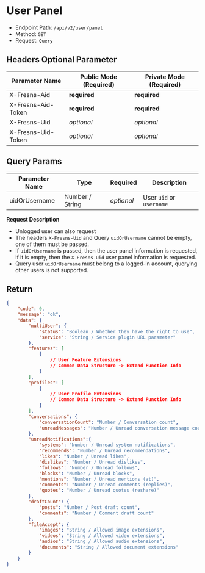# User Panel

- Endpoint Path: `/api/v2/user/panel`
- Method: `GET`
- Request: `Query`

## Headers Optional Parameter

| Parameter Name | Public Mode (Required) | Private Mode (Required) |
| --- | --- | --- |
| X-Fresns-Aid | **required** | **required** |
| X-Fresns-Aid-Token | **required** | **required** |
| X-Fresns-Uid | *optional* | *optional* |
| X-Fresns-Uid-Token | *optional* | *optional* |

## Query Params

| Parameter Name | Type | Required | Description |
| --- | --- | --- | --- |
| uidOrUsername | Number / String | *optional* | User `uid` or `username` |

**Request Description**
- Unlogged user can also request
- The headers `X-Fresns-Uid` and Query `uidOrUsername` cannot be empty, one of them must be passed.
- If `uidOrUsername` is passed, then the user panel information is requested, if it is empty, then the `X-Fresns-Uid` user panel information is requested.
- Query user `uidOrUsername` must belong to a logged-in account, querying other users is not supported.

## Return

```json
{
    "code": 0,
    "message": "ok",
    "data": {
        "multiUser": {
            "status": "Boolean / Whether they have the right to use",
            "service": "String / Service plugin URL parameter"
        },
        "features": [
            {
                // User Feature Extensions
                // Common Data Structure -> Extend Function Info
            }
        ],
        "profiles": [
            {
                // User Profile Extensions
                // Common Data Structure -> Extend Function Info
            }
        ],
        "conversations": {
            "conversationCount": "Number / Conversation count",
            "unreadMessages": "Number / Unread conversation message count"
        },
        "unreadNotifications":{
            "systems": "Number / Unread system notifications",
            "recommends": "Number / Unread recommendations",
            "likes": "Number / Unread likes",
            "dislikes": "Number / Unread dislikes",
            "follows": "Number / Unread follows",
            "blocks": "Number / Unread blocks",
            "mentions": "Number / Unread mentions (at)",
            "comments": "Number / Unread comments (replies)",
            "quotes": "Number / Unread quotes (reshare)"
        },
        "draftCount": {
            "posts": "Number / Post draft count",
            "comments": "Number / Comment draft count"
        },
        "fileAccept": {
            "images": "String / Allowed image extensions",
            "videos": "String / Allowed video extensions",
            "audios": "String / Allowed audio extensions",
            "documents": "String / Allowed document extensions"
        }
    }
}
```
